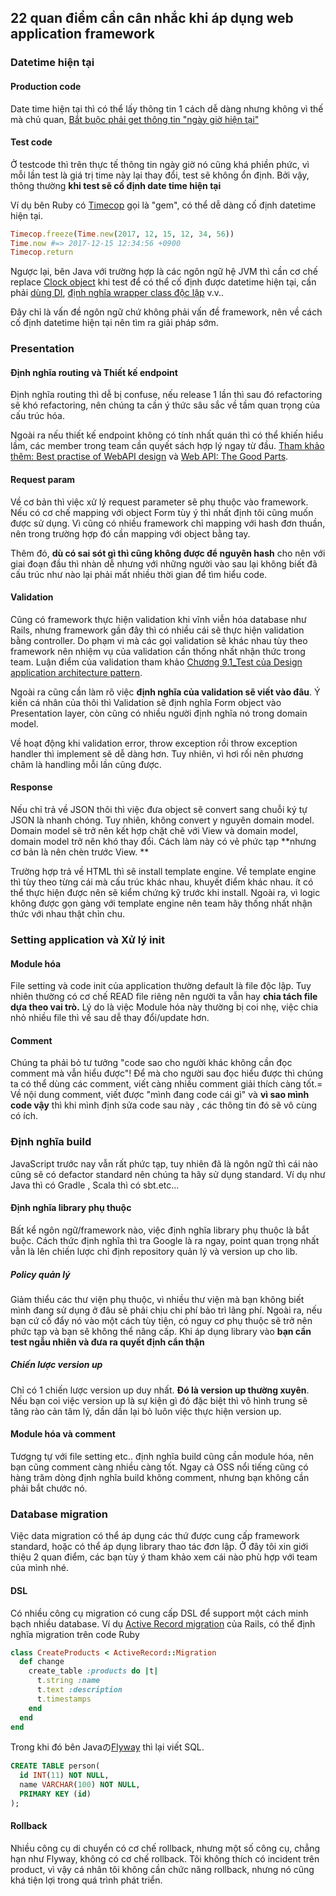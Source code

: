 ## 22 quan điểm cần cân nhắc khi áp dụng web application framework
### Datetime hiện tại

#### Production code

Date time hiện tại thì có thể lấy thông tin 1 cách dễ dàng nhưng không vì thế mà chủ quan, [Bắt buộc phải get thông tin "ngày giờ hiện tại"](http://nekoya.github.io/blog/2013/07/09/what-time-is-it/)

#### Test code

Ở testcode thì trên thực tế thông tin ngày giờ nó cũng khá phiền phức, vì mỗi lần test là giá trị time này lại thay đổi, test sẽ không ổn định. Bởi vậy, thông thường  **khi test sẽ cố định date time hiện tại**

Ví dụ bên Ruby có [Timecop](https://github.com/travisjeffery/timecop) gọi là "gem", có thể dễ dàng cố định datetime hiện tại.

```ruby
Timecop.freeze(Time.new(2017, 12, 15, 12, 34, 56))
Time.now #=> 2017-12-15 12:34:56 +0900
Timecop.return
```

Ngược lại, bên Java với trường hợp là các ngôn ngữ hệ JVM thì cần cơ chế replace [Clock object](https://docs.oracle.com/javase/jp/8/docs/api/java/time/Clock.html) khi test để có thể cố định được datetime hiện tại, cần phải [dùng DI](https://qiita.com/harry0000/items/367b4c8f9b28b80898c6), [định nghĩa wrapper class độc lập](https://stackoverflow.com/questions/24491260/mocking-time-in-java-8s-java-time-api) v.v..

Đây chỉ là vấn đề ngôn ngữ chứ không phải vấn đề framework, nên về cách cố định datetime hiện tại nên tìm ra giải pháp sớm.


### Presentation

#### Định nghĩa routing và Thiết kế endpoint

Định nghĩa routing thì dễ bị confuse, nếu release 1 lần thì sau đó refactoring sẽ khó refactoring, nên chúng ta cần  ý thức sâu sắc về tầm quan trọng của cấu trúc hóa.

Ngoài ra nếu thiết kế endpoint không có tính nhất quán thì có thể khiến hiểu lầm, các member trong team cần quyết sách hợp lý ngay từ đầu. [Tham khảo thêm: Best practise of WebAPI design](https://qiita.com/mserizawa/items/b833e407d89abd21ee72) và [Web API: The Good Parts](https://www.oreilly.co.jp/books/9784873116860/).

#### Request param

Về cơ bản thì việc xử lý request parameter sẽ phụ thuộc vào framework. Nếu có cơ chế mapping với object Form tùy ý thì nhất định tôi cũng muốn được sử dụng. Vì cũng có nhiều framework chỉ mapping với hash đơn thuần, nên trong trường hợp đó cần mapping với object bằng tay.

Thêm đó, **dù có sai sót gì thì cũng không được để nguyên hash** cho nên với giai đoạn đầu thì nhàn dễ nhưng với những người vào sau lại không biết đã cấu trúc như nào lại phải mất nhiều thời gian để tìm hiểu code.

#### Validation

Cũng có framework thực hiện validation khi vĩnh viễn hóa database như Rails, nhưng framework gần đây thì có nhiều cái sẽ thực hiện validation bằng controller. Do phạm vi mà các gọi validation sẽ khác nhau tùy theo framework nên nhiệm vụ của validation cần thống nhất nhận thức trong team. Luận điểm của validation tham khảo [Chương 9.1_Test của Design application architecture pattern](https://www.amazon.co.jp/dp/4774193038).

Ngoài ra cũng cần làm rõ việc **định nghĩa của validation sẽ viết vào đâu**. Ý kiến cá nhân của thôi thì Validation sẽ định nghĩa Form object vào Presentation layer, còn cũng có nhiều người định nghĩa nó trong domain model.

Về hoạt động khi validation error, throw exception rồi throw exception handler thì implement sẽ dễ dàng hơn. Tuy nhiên, vì hơi rối nên phương châm là handling mỗi lần cũng được.

#### Response

Nếu chỉ trả về JSON thôi thì việc đưa object sẽ convert sang chuỗi ký tự JSON là nhanh chóng. Tuy nhiên, không convert y nguyên domain model. Domain model sẽ trở nên kết hợp chặt chẽ với View và domain model, domain model trở nên khó thay đổi. Cách làm này có vẻ phức tạp **nhưng cơ bản là nên chèn trước View. **

Trường hợp trả về HTML thì sẽ install template engine. Về template engine thì tùy theo từng cái mà cấu trúc khác nhau, khuyết điểm khác nhau. ít có thể thực hiện được nên sẽ kiểm chứng kỹ trước khi install. Ngoài ra, vì logic không được gọn gàng với template engine nên team hãy thống nhất nhận thức với nhau thật chỉn chu.


### Setting application và Xử lý init

#### Module hóa

File setting và code init của application thường default là file độc lập. Tuy nhiên thường có cơ chế READ file riêng nên người ta vẫn hay  **chia tách file dựa theo vai trò.** Lý do là việc Module hóa này thường bị coi nhẹ, việc chia nhỏ nhiều file thì về sau dễ thay đổi/update hơn.

#### Comment

Chúng ta phải bỏ tư tưởng "code sao cho người khác không cần đọc comment mà vẫn hiểu được"!
Để mà cho người sau đọc hiểu được thì chúng ta có thể dùng các comment, viết càng nhiều comment giải thích càng tốt.=
Về nội dung comment, viết được "mình đang code cái gì" và  **vì sao mình code vậy** thì khi mình định sửa code sau này , các thông tin đó sẽ vô cùng có ích.

### Định nghĩa build

JavaScript trước nay vẫn rất phức tạp, tuy nhiên đã là ngôn ngữ thì cái nào cũng sẽ có defactor standard nên chúng ta hãy sử dụng standard. Ví dụ như Java thì có Gradle , Scala thì có sbt.etc...

#### Định nghĩa library phụ thuộc

Bất kể ngôn ngữ/framework nào, việc định nghĩa library phụ thuộc là bắt buộc. Cách thức định nghĩa thì tra Google là ra ngay, point quan trọng nhất vẫn là lên chiến lược chỉ định repository quản lý và version up cho lib.

##### Policy quản lý

Giảm thiểu các thư viện phụ thuộc, vì nhiều thư viện mà bạn không biết mình đang sử dụng ở đâu sẽ phải chịu chi phí bảo trì lãng phí. Ngoài ra, nếu bạn cứ cố đẩy nó vào một cách tùy tiện, có nguy cơ phụ thuộc sẽ trở nên phức tạp và bạn sẽ không thể nâng cấp. Khi áp dụng library vào **bạn cần test ngẫu nhiên và đưa ra quyết định cẩn thận**

##### Chiến lược version up

Chỉ có 1 chiến lược version up duy nhất. **Đó là version up thường xuyên**. Nếu bạn coi việc version up là sự kiện gì đó đặc biệt thì vô hình trung sẽ tăng rào cản tâm lý, dần dần lại bỏ luôn việc thực hiện version up.

#### Module hóa và comment

Tươgng tự với file setting etc.. định nghĩa build cũng cần module hóa, nên bạn cũng comment càng nhiều càng tốt. Ngay cả OSS nổi tiếng cũng có hàng trăm dòng định nghĩa build không comment, nhưng bạn không cần phải bắt chước nó.

### Database migration

Việc data migration có thể áp dụng các thứ được cung cấp framework standard, hoặc có thể áp dụng library thao tác đơn lập. Ở đây tôi xin giới thiệu 2 quan điểm, các bạn tùy ý tham khảo xem cái nào phù hợp với team của mình nhé.

#### DSL

Có nhiều công cụ migration có cung cấp DSL để support một cách minh bạch nhiều database. Ví dụ [Active Record migration](https://railsguides.jp/active_record_migrations.html) của Rails, có thể định nghĩa migration trên code Ruby

```ruby
class CreateProducts < ActiveRecord::Migration
  def change
    create_table :products do |t|
      t.string :name
      t.text :description
      t.timestamps
    end
  end
end
```

Trong khi đó bên Javaの[Flyway](https://flywaydb.org/) thì lại viết SQL.

```sql
CREATE TABLE person(
  id INT(11) NOT NULL,
  name VARCHAR(100) NOT NULL,
  PRIMARY KEY (id)
);
```

#### Rollback

Nhiều công cụ di chuyển có cơ chế rollback, nhưng một số công cụ, chẳng hạn như Flyway, không có cơ chế rollback. Tôi không thích có incident trên product, vì vậy cá nhân tôi không cần chức năng rollback, nhưng nó cũng khá tiện lợi trong quá trình phát triển.